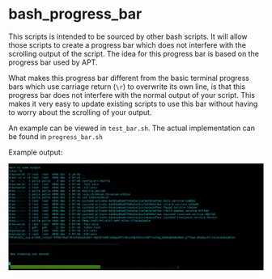 # bash_progress_bar
This scripts is intended to be sourced by other bash scripts. It will allow those scripts to create a progress bar which does not interfere with the scrolling output of the script. The idea for this progress bar is based on the progress bar used by APT. 

What makes this progress bar different from the basic terminal progress bars which use carriage return (`\r`) to overwrite its own line, is that this progress bar does not interfere with the normal output of your script. This makes it very easy to update existing scripts to use this bar without having to worry about the scrolling of your output.

An example can be viewed in `test_bar.sh`. The actual implementation can be found in `progress_bar.sh`

Example output:

![](example.png)